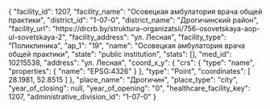{
    "facility_id": 1207,
    "facility_name": "Осовецкая амбулатория врача общей практики",
    "district_id": "1-07-0",
    "district_name": "Дрогичинский район",
    "facility_url": "https:\/\/drcrb.by\/struktura-organizatsii\/756-osovetskaya-aop-ul-sovetskaya-2",
    "facility_address": "ул. Лесная",
    "facility_type": "Поликлиника",
    "ap_1": "19",
    "name": "Осовецкая амбулатория врача общей практики",
    "state": "public institution",
    "stats": [],
    "med_id": 10215538,
    "address": "ул. Лесная",
    "coord_x_y": {
        "crs": {
            "type": "name",
            "properties": {
                "name": "EPSG:4326"
            }
        },
        "type": "Point",
        "coordinates": [
            28.1981,
            52.8515
        ]
    },
    "place_name": "Дрогичин",
    "place_type": "city",
    "year_of_closing": null,
    "year_of_opening": "0",
    "healthcare_facility_key": 1207,
    "administrative_division_id": "1-07-0"
}